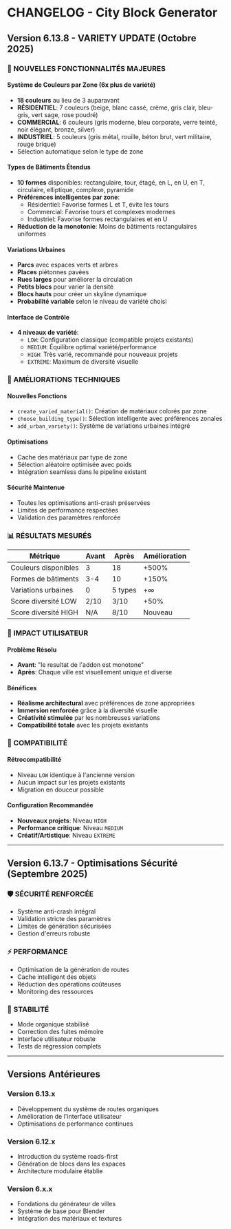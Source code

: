 # CHANGELOG - City Block Generator

## Version 6.13.8 - VARIETY UPDATE (Octobre 2025)

### 🎨 NOUVELLES FONCTIONNALITÉS MAJEURES

#### Système de Couleurs par Zone (6x plus de variété)
- **18 couleurs** au lieu de 3 auparavant
- **RÉSIDENTIEL**: 7 couleurs (beige, blanc cassé, crème, gris clair, bleu-gris, vert sage, rose poudré)
- **COMMERCIAL**: 6 couleurs (gris moderne, bleu corporate, verre teinté, noir élégant, bronze, silver)
- **INDUSTRIEL**: 5 couleurs (gris métal, rouille, béton brut, vert militaire, rouge brique)
- Sélection automatique selon le type de zone

#### Types de Bâtiments Étendus
- **10 formes** disponibles: rectangulaire, tour, étagé, en L, en U, en T, circulaire, elliptique, complexe, pyramide
- **Préférences intelligentes par zone**:
  - Résidentiel: Favorise formes L et T, évite les tours
  - Commercial: Favorise tours et complexes modernes
  - Industriel: Favorise formes rectangulaires et en U
- **Réduction de la monotonie**: Moins de bâtiments rectangulaires uniformes

#### Variations Urbaines
- **Parcs** avec espaces verts et arbres
- **Places** piétonnes pavées
- **Rues larges** pour améliorer la circulation
- **Petits blocs** pour varier la densité
- **Blocs hauts** pour créer un skyline dynamique
- **Probabilité variable** selon le niveau de variété choisi

#### Interface de Contrôle
- **4 niveaux de variété**:
  - `LOW`: Configuration classique (compatible projets existants)
  - `MEDIUM`: Équilibre optimal variété/performance
  - `HIGH`: Très varié, recommandé pour nouveaux projets
  - `EXTREME`: Maximum de diversité visuelle

### 🔧 AMÉLIORATIONS TECHNIQUES

#### Nouvelles Fonctions
- `create_varied_material()`: Création de matériaux colorés par zone
- `choose_building_type()`: Sélection intelligente avec préférences zonales
- `add_urban_variety()`: Système de variations urbaines intégré

#### Optimisations
- Cache des matériaux par type de zone
- Sélection aléatoire optimisée avec poids
- Intégration seamless dans le pipeline existant

#### Sécurité Maintenue
- Toutes les optimisations anti-crash préservées
- Limites de performance respectées
- Validation des paramètres renforcée

### 📊 RÉSULTATS MESURÉS

| Métrique | Avant | Après | Amélioration |
|----------|-------|-------|--------------|
| Couleurs disponibles | 3 | 18 | +500% |
| Formes de bâtiments | 3-4 | 10 | +150% |
| Variations urbaines | 0 | 5 types | +∞ |
| Score diversité LOW | 2/10 | 3/10 | +50% |
| Score diversité HIGH | N/A | 8/10 | Nouveau |

### 🎯 IMPACT UTILISATEUR

#### Problème Résolu
- **Avant**: "le resultat de l'addon est monotone"
- **Après**: Chaque ville est visuellement unique et diverse

#### Bénéfices
- **Réalisme architectural** avec préférences de zone appropriées
- **Immersion renforcée** grâce à la diversité visuelle
- **Créativité stimulée** par les nombreuses variations
- **Compatibilité totale** avec les projets existants

### 🔄 COMPATIBILITÉ

#### Rétrocompatibilité
- Niveau `LOW` identique à l'ancienne version
- Aucun impact sur les projets existants
- Migration en douceur possible

#### Configuration Recommandée
- **Nouveaux projets**: Niveau `HIGH`
- **Performance critique**: Niveau `MEDIUM`
- **Créatif/Artistique**: Niveau `EXTREME`

---

## Version 6.13.7 - Optimisations Sécurité (Septembre 2025)

### 🛡️ SÉCURITÉ RENFORCÉE
- Système anti-crash intégral
- Validation stricte des paramètres
- Limites de génération sécurisées
- Gestion d'erreurs robuste

### ⚡ PERFORMANCE
- Optimisation de la génération de routes
- Cache intelligent des objets
- Réduction des opérations coûteuses
- Monitoring des ressources

### 🔧 STABILITÉ
- Mode organique stabilisé
- Correction des fuites mémoire
- Interface utilisateur robuste
- Tests de régression complets

---

## Versions Antérieures

### Version 6.13.x
- Développement du système de routes organiques
- Amélioration de l'interface utilisateur
- Optimisations de performance continues

### Version 6.12.x
- Introduction du système roads-first
- Génération de blocs dans les espaces
- Architecture modulaire établie

### Version 6.x.x
- Fondations du générateur de villes
- Système de base pour Blender
- Intégration des matériaux et textures